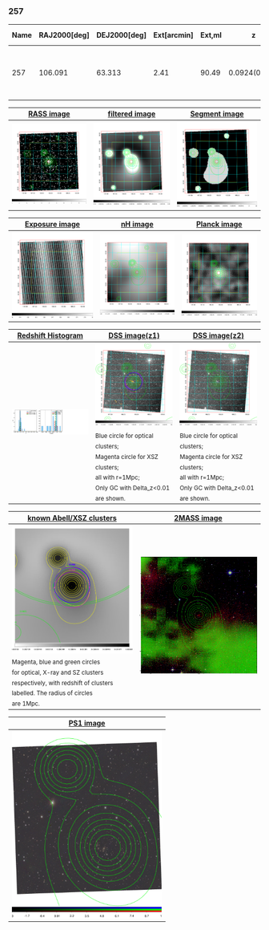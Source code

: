 <div STYLE="page-break-after: always;"></div>

### 257

|Name|RAJ2000[deg]|DEJ2000[deg] |Ext[arcmin]| Ext,ml | z | z_src| C|GC(XSZ,Delta_z<0.01)| GC(OPT,Delta_z<0.01)|GC| R_sig[arcmin] | R500[arcmin] | R500[Mpc]| CRsig[c/s] | CR500[c/s] |L500[1E44 erg/s]|F500[1E-12 erg/s/cm^2]| M500[1E14 Msun]|Tx[keV]|Cnt_sig|Beta|Rc[arcmin]|Comment|Alias|
|---|---|---|---|---|---|------|---|--------|---------|----------|---|---|---|---|---|---|---|---|---|---|---|---|---|---|
|257| 106.091| 63.313| 2.41| 90.49| 0.0924(0.009)| z1, z_xsz| B| MCXC, PSZ2, Tar, XB| A, W| A, MCXC, N, PSZ2, Tar, W, XB| 14.825| 9.457| 0.975| 0.354(0.063)| 0.334(0.059)| 1.318(0.112)| 6.153(0.525)| 2.88(0.12)| 4.24(0.11)| 132.8| 0.813(-0.089+0.103)| 4.105(-0.751+0.776)| -| k285|

|[RASS image](../image/257/257_img.pdf)|[filtered image](../image/257/257_fil.pdf)|[Segment image](../image/257/257_seg.pdf)|
|-------------------|--------------------|-------------------|
| <img src="../image/257/257_img.png" width="300">  | <img src="../image/257/257_fil.png" width="300">   | <img src="../image/257/257_seg.png" width="300">  |

|[Exposure image](../image/257/257_mex.pdf)| [nH image](../image/257/257_nh.pdf)| [Planck image](../image/257/257_p.pdf)|
|-------------------|--------------------|-------------------|
|<img src="../image/257/257_mex.png" width="300">   | <img src="../image/257/257_nh.png" width="300">    | <img src="../image/257/257_p.png" width="300"> |

|[Redshift Histogram](../image/257/257_zg.pdf) | [DSS image(z1)](../image/257/257_dss_z1.pdf)      |  [DSS image(z2)](../image/257/257_dss_z2.pdf)    |
|-------------------|--------------------|-------------------|
|<img src="../image/257/257_zg.png" width="300"> |<img src="../image/257/257_dss_z1.png" width="300"> <sub><br>Blue circle for optical clusters; <br>Magenta circle for XSZ clusters; <br>all with r=1Mpc; <br>Only GC with Delta_z<0.01 are shown. </sub>| <img src="../image/257/257_dss_z2.png" width="300"><sub><br>Blue circle for optical clusters; <br>Magenta circle for XSZ clusters; <br>all with r=1Mpc; <br>Only GC with Delta_z<0.01 are shown. </sub> |

|[known Abell/XSZ clusters](../image/257/257_gc.pdf) | [2MASS image](../image/257/257_2mass.pdf)      |
|-------------------|-------------------|
|<img src=../image/257/257_gc.png width="300"> <br><sub>Magenta, blue and green circles <br>for optical, X-ray and SZ clusters <br>respectively, with redshift of clusters <br>labelled. The radius of circles <br>are 1Mpc.</sub>|<img src="../image/257/257_2mass.png" width="300">  |

|[PS1 image](../image/257/257_ps1.pdf)            |
|-------------------|
| <img src="../image/257/257_ps1.pdf" width="300">  |
